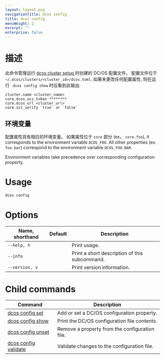 ```yaml
---
layout: layout.pug
navigationTitle: dcos config
title: dcos config
menuWeight: 2
excerpt: ""
enterprise: false
---
```

<!-- This source repo for this topic is https://github.com/dcos/dcos-docs -->

# 描述

此命令管理运行 [ dcos cluster setup ](/1.10/cli/command-reference/dcos-cluster/dcos-cluster-setup) 时创建的 DC/OS 配置文件。 配置文件位于 `~/.dcos/clusters/<cluster_id>/dcos.toml`. 如果未更改任何配置属性, 则在运行 ` dcos config show` 时应看到此输出:

    cluster.name <cluster_name>
    core.dcos_acs_token ********
    core.dcos_url <cluster_url>
    core.ssl_verify `true` or `false`
    

## 环境变量

配置属性具有相应的环境变量。 如果属性位于 `core` 部分 (ex。 `core.foo`), it corresponds to the environment variable `DCOS_FOO`. All other properties (ex. `foo.bar`) correspond to the environment variable `DCOS_FOO_BAR`.

Environment variables take precedence over corresponding configuration property.

# Usage

```bash
dcos config
```

# Options

| Name, shorthand | Default | Description                                   |
| --------------- | ------- | --------------------------------------------- |
| `--help, h`     |         | Print usage.                                  |
| `--info`        |         | Print a short description of this subcommand. |
| `--version, v`  |         | Print version information.                    |

# Child commands

| Command                                                                               | Description                                    |
| ------------------------------------------------------------------------------------- | ---------------------------------------------- |
| [dcos config set](/1.10/cli/command-reference/dcos-config/dcos-config-set/)           | Add or set a DC/OS configuration property.     |
| [dcos config show](/1.10/cli/command-reference/dcos-config/dcos-config-show/)         | Print the DC/OS configuration file contents.   |
| [dcos config unset](/1.10/cli/command-reference/dcos-config/dcos-config-unset/)       | Remove a property from the configuration file. |
| [dcos config validate](/1.10/cli/command-reference/dcos-config/dcos-config-validate/) | Validate changes to the configuration file.    |